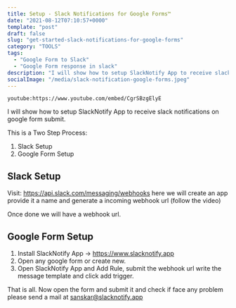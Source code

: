 ```yaml
---
title: Setup - Slack Notifications for Google Forms™
date: "2021-08-12T07:10:57+0000"
template: "post"
draft: false
slug: "get-started-slack-notifications-for-google-forms"
category: "TOOLS"
tags:
  - "Google Form to Slack"
  - "Google Form response in slack"
description: "I will show how to setup SlackNotify App to receive slack notifications on google form submit."
socialImage: "/media/slack-notification-google-forms.jpeg"
---
```


`youtube:https://www.youtube.com/embed/CgrSBzgElyE`

I will show how to setup SlackNotify App to receive slack notifications on google form submit.

This is a Two Step Process:

1. Slack Setup
2. Google Form Setup

## Slack Setup

Visit: https://api.slack.com/messaging/webhooks here we will create an app provide it a name and generate a incoming webhook url (follow the video)

Once done we will have a webhook url.

## Google Form Setup

1. Install SlackNotify App → https://www.slacknotify.app
2. Open any google form or create new.
3. Open SlackNotify App and Add Rule, submit the webhook url write the message template and click add trigger.

That is all. Now open the form and submit it and check if face any problem please send a mail at sanskar@slacknotify.app
